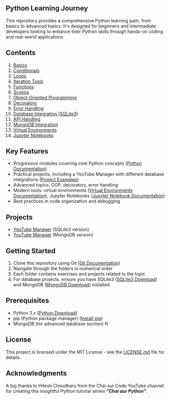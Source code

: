 ## Python Learning Journey

This repository provides a comprehensive Python learning path, from basics to advanced topics. It's designed for beginners and intermediate developers looking to enhance their Python skills through hands-on coding and real-world applications.

## Contents

1. [Basics](./01_Basics/)
2. [Conditionals](./02_conditionals/)
3. [Loops](./03_loops/)
4. [Iteration Tools](./04_iteration_tools/)
5. [Functions](./05_functions/)
6. [Scopes](./06_scopes/)
7. [Object-Oriented Programming](./07_oop/)
8. [Decorators](./08_decorators/)
9. [Error Handling](./09_error_handling/)
10. [Database Integration (SQLite3)](./10_database_sqlite3/)
11. [API Handling](./11_handling_apis/)
12. [MongoDB Integration](./12_youtube_mongodb/)
13. [Virtual Environments](./13_virtual_py/)
14. [Jupyter Notebooks](./14_juypter_notebook/)

## Key Features

* Progressive modules covering core Python concepts ([Python Documentation](https://docs.python.org/3/tutorial/))
* Practical projects, including a YouTube Manager with different database integrations ([Project Examples](projects))
* Advanced topics: OOP, decorators, error handling
* Modern tools: virtual environments ([Virtual Environments Documentation](https://docs.python.org/3/tutorial/venv.html)), Jupyter Notebooks ([Jupyter Notebook Documentation](https://jupyter.org/documentation))
* Best practices in code organization and debugging

## Projects

- [YouTube Manager](./10_database_sqlite3/youtube_manger_sqlite3_DB.py) (SQLite3 version)
- [YouTube Manager](./12_youtube_mongodb/youtube_manager_mongodb.py) (MongoDB version)

## Getting Started

1. Clone this repository using Git ([Git Documentation](https://git-scm.com/doc))
2. Navigate through the folders in numerical order
3. Each folder contains exercises and projects related to the topic
4. For database projects, ensure you have SQLite3 ([SQLite3 Download](https://www.sqlite.org/download.html)) and MongoDB ([MongoDB Download](https://www.mongodb.com/try/download/community)) installed

## Prerequisites

- Python 3.x ([Python Download](https://www.python.org/downloads/))
- pip (Python package manager) ([Install pip](https://pip.pypa.io/en/stable/installation/))
- MongoDB (for advanced database section)
N
## License

This project is licensed under the MIT License - see the [LICENSE.md](LICENSE.md) file for details.

## Acknowledgments

A big thanks to Hitesh Choudhary from the Chai aur Code YouTube channel for creating this insightful Python tutorial series ***"Chai aur Python"***.
